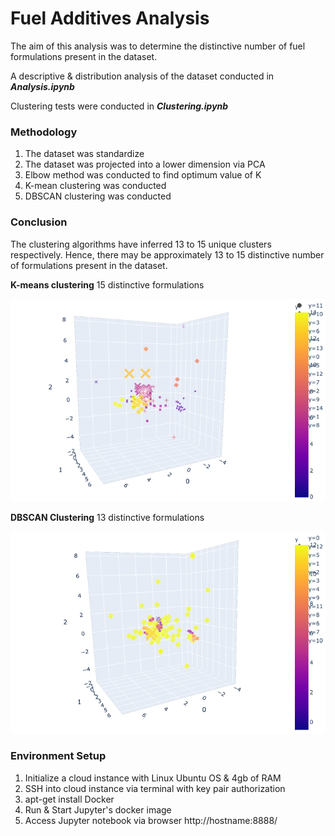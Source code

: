 # Fuel Additives Analysis
The aim of this analysis was to determine the distinctive number of fuel formulations present in the dataset.

A descriptive & distribution analysis of the dataset conducted in ***Analysis.ipynb***

Clustering tests were conducted in ***Clustering.ipynb***

### Methodology
1. The dataset was standardize
2. The dataset was projected into a lower dimension via PCA
3. Elbow method was conducted to find optimum value of K
4. K-mean clustering was conducted
5. DBSCAN clustering was conducted

### Conclusion
The clustering algorithms have inferred 13 to 15 unique clusters respectively. Hence, there may be approximately 13 to 15 distinctive number of formulations present in the dataset.

**K-means clustering** 15 distinctive formulations

![Kmeans clustering](1_Kmeans_cluster_AJ.png)

**DBSCAN Clustering** 13 distinctive formulations

![DBSCAN Clustering](1_DBSCAN_cluster_AJ.png)

### Environment Setup
1. Initialize a cloud instance with Linux Ubuntu OS & 4gb of RAM
2. SSH into cloud instance via terminal with key pair authorization
3. apt-get install Docker
4. Run & Start Jupyter's docker image
5. Access Jupyter notebook via browser http://hostname:8888/
